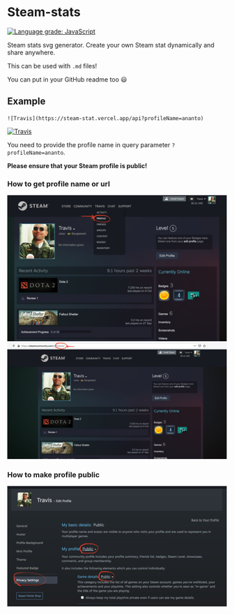 # Steam-stats
[![Language grade: JavaScript](https://img.shields.io/lgtm/grade/javascript/g/Ananto30/steam-stat.svg?logo=lgtm&logoWidth=18)](https://lgtm.com/projects/g/Ananto30/steam-stat/context:javascript)

Steam stats svg generator. Create your own Steam stat dynamically and share anywhere.

This can be used with `.md` files!

You can put in your GitHub readme too 😃

## Example

```
![Travis](https://steam-stat.vercel.app/api?profileName=ananto)
```

[![Travis](https://steam-stat.vercel.app/api?profileName=ananto)](https://steam-stat.vercel.app/api?profileName=ananto)

You need to provide the profile name in query parameter `?profileName=ananto`.

**Please ensure that your Steam profile is public!**

### How to get profile name or url

![Go to profile](./ss/GoToProfile.png?raw=true "Go to profile")
![Get profile name](./ss/GetProfileName.png?raw=true "Get profile name")

### How to make profile public

![Make profile public](./ss/public.png?raw=true "Make profile public")
